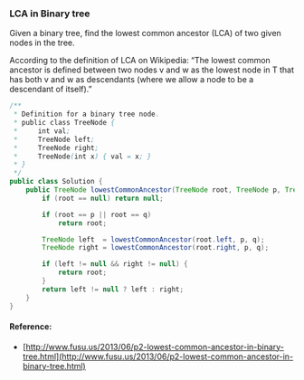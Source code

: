 ### LCA in Binary tree

Given a binary tree, find the lowest common ancestor (LCA) of two given nodes in the tree.

According to the definition of LCA on Wikipedia: “The lowest common ancestor is defined between two nodes v and w as the lowest node in T that has both v and w as descendants (where we allow a node to be a descendant of itself).”


```java
/**
 * Definition for a binary tree node.
 * public class TreeNode {
 *     int val;
 *     TreeNode left;
 *     TreeNode right;
 *     TreeNode(int x) { val = x; }
 * }
 */
public class Solution {
    public TreeNode lowestCommonAncestor(TreeNode root, TreeNode p, TreeNode q) {
        if (root == null) return null;

        if (root == p || root == q)
            return root;

        TreeNode left  = lowestCommonAncestor(root.left, p, q);
        TreeNode right = lowestCommonAncestor(root.right, p, q);

        if (left != null && right != null) {
            return root;
        }
        return left != null ? left : right;
    }
}
```


#### Reference:
* [http://www.fusu.us/2013/06/p2-lowest-common-ancestor-in-binary-tree.html](http://www.fusu.us/2013/06/p2-lowest-common-ancestor-in-binary-tree.html)
